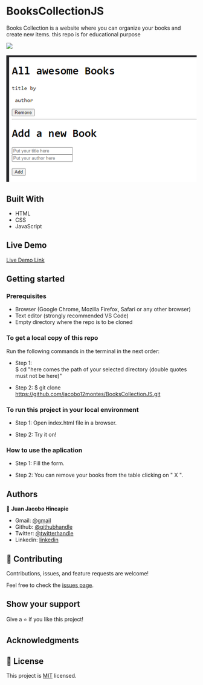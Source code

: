 # BooksCollectionJS

Books Collection is a website where you can organize your books and create new items. this repo is for educational purpose

![](https://img.shields.io/badge/Microverse-blueviolet)

![screenshot](./app_screenshot.png)

## Built With

- HTML
- CSS
- JavaScript

## Live Demo

[Live Demo Link](https://raw.githack.com/jacobo12montes/BooksCollectionJS/basic_frame/index.html)


## Getting started

### Prerequisites

- Browser (Google Chrome, Mozilla Firefox, Safari or any other browser)
- Text editor (strongly recommended VS Code)
- Empty directory where the repo is to be cloned

### To get a local copy of this repo

Run the following commands in the terminal in the next order:

- Step 1:  
  $ cd "here comes the path of your selected directory (double quotes must not be here)"

- Step 2:
  $ git clone https://github.com/jacobo12montes/BooksCollectionJS.git

### To run this project in your local environment

- Step 1:
  Open index.html file in a browser.

- Step 2:
  Try it on!


### How to use the aplication

- Step 1:
  Fill the form.

- Step 2:
  You can remove your books from the table clicking on " X ".



## Authors

👤  **Juan Jacobo Hincapie**

- Gmail: [@gmail](jacobo12.montes@gmail.com)
- Github: [@githubhandle](https://github.com/jacobo12montes)
- Twitter: [@twitterhandle](https://twitter.com/HincapieMontes)
- Linkedin: [linkedin](https://www.linkedin.com/in/juan-jacobo-hincapi%C3%A9-montes-93975210b/)

## 🤝 Contributing

Contributions, issues, and feature requests are welcome!

Feel free to check the [issues page](https://github.com/jacobo12montes/AwesomeBooksJS/issues).

## Show your support

Give a ⭐️ if you like this project!

## Acknowledgments

## 📝 License

This project is [MIT](./MIT.md) licensed.